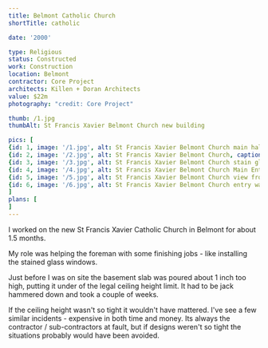 ```yaml
---
title: Belmont Catholic Church
shortTitle: catholic

date: '2000'

type: Religious
status: Constructed
work: Construction
location: Belmont
contractor: Core Project
architects: Killen + Doran Architects
value: $22m
photography: "credit: Core Project"

thumb: /1.jpg
thumbAlt: St Francis Xavier Belmont Church new building

pics: [
{id: 1, image: '/1.jpg', alt: St Francis Xavier Belmont Church main hall, caption: The main hall looking towards the alter - the ceiling is so high},
{id: 2, image: '/2.jpg', alt: St Francis Xavier Belmont Church, caption: St Francis Xavier Belmont Church},
{id: 3, image: '/3.jpg', alt: St Francis Xavier Belmont Church stain glass windows, caption: Stain glass windows & control room},
{id: 4, image: '/4.jpg', alt: St Francis Xavier Belmont Church Main Entry stairs, caption: Main entry stairs},
{id: 5, image: '/5.jpg', alt: St Francis Xavier Belmont Church view from the car park, caption: View from the car park},
{id: 6, image: '/6.jpg', alt: St Francis Xavier Belmont Church entry way, caption: Entry way},
]
plans: [
]
---
```

I worked on the new St Francis Xavier Catholic Church in Belmont for about 1.5 months.

My role was helping the foreman with some finishing jobs - like installing the stained glass windows.

Just before I was on site the basement slab was poured about 1 inch too high, putting it under of the legal ceiling height limit.
It had to be jack hammered down and took a couple of weeks.

If the ceiling height wasn't so tight it wouldn't have mattered. I've see a few similar incidents - expensive in both time and money.
Its always the contractor / sub-contractors at fault, but if designs weren't so tight the situations probably would have been avoided. 